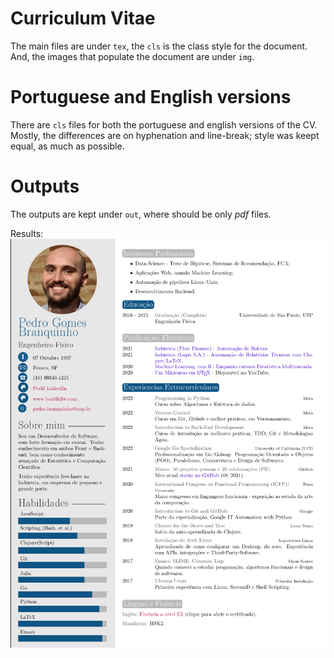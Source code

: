 # Curriculum Vitae

The main files are under `tex`, the `cls` is the class style for the document. And, the images that populate the document are under `img`.

# Portuguese and English versions
There are `cls` files for both the portuguese and english versions of the CV. Mostly, the differences are on hyphenation and line-break; style was keept equal, as much as possible.

# Outputs
The outputs are kept under `out`, where should be only _pdf_ files.

Results:
<img src="./img/CV.png" alt="CV output" title="Pedro CV" />
<!-- ![Foo](http://google.com.au/) -->

